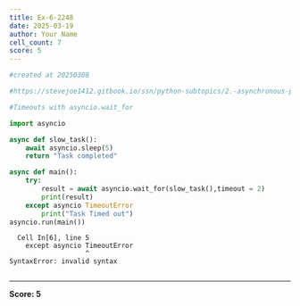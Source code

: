 ```yaml
---
title: Ex-6-2248
date: 2025-03-19
author: Your Name
cell_count: 7
score: 5
---
```


```python
#created at 20250308
```


```python
#https://stevejoe1412.gitbook.io/ssn/python-subtopics/2.-asynchronous-programming
```


```python
#Timeouts with asyncio.wait_for
```


```python
import asyncio
```


```python
async def slow_task():
    await asyncio.sleep(5)
    return "Task completed"
```


```python
async def main():
    try:
        result = await asyncio.wait_for(slow_task(),timeout = 2)
        print(result)
    except asyncio TimeoutError
        print("Task Timed out")
asyncio.run(main())
```


      Cell In[6], line 5
        except asyncio TimeoutError
                       ^
    SyntaxError: invalid syntax




```python

```


---
**Score: 5**